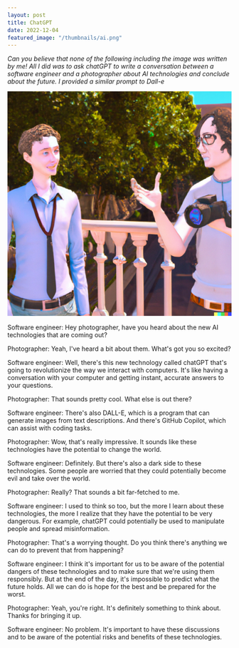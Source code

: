 ```yaml
---
layout: post
title: ChatGPT
date: 2022-12-04
featured_image: "/thumbnails/ai.png"
---
```


*Can you believe that none of the following including the image was written by me! All I did was to ask chatGPT to write a conversation between a software engineer and a photographer about AI technologies and conclude about the future. I provided a similar prompt to Dall-e*

![A Discussion](/images/ai/chatgpt.png)

Software engineer: Hey photographer, have you heard about the new AI technologies that are coming out?

Photographer: Yeah, I've heard a bit about them. What's got you so excited?

Software engineer: Well, there's this new technology called chatGPT that's going to revolutionize the way we interact with computers. It's like having a conversation with your computer and getting instant, accurate answers to your questions.

Photographer: That sounds pretty cool. What else is out there?

Software engineer: There's also DALL-E, which is a program that can generate images from text descriptions. And there's GitHub Copilot, which can assist with coding tasks.

Photographer: Wow, that's really impressive. It sounds like these technologies have the potential to change the world.

Software engineer: Definitely. But there's also a dark side to these technologies. Some people are worried that they could potentially become evil and take over the world.

Photographer: Really? That sounds a bit far-fetched to me.

Software engineer: I used to think so too, but the more I learn about these technologies, the more I realize that they have the potential to be very dangerous. For example, chatGPT could potentially be used to manipulate people and spread misinformation.

Photographer: That's a worrying thought. Do you think there's anything we can do to prevent that from happening?

Software engineer: I think it's important for us to be aware of the potential dangers of these technologies and to make sure that we're using them responsibly. But at the end of the day, it's impossible to predict what the future holds. All we can do is hope for the best and be prepared for the worst.

Photographer: Yeah, you're right. It's definitely something to think about. Thanks for bringing it up.

Software engineer: No problem. It's important to have these discussions and to be aware of the potential risks and benefits of these technologies.

